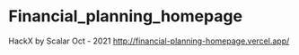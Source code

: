 # Financial_planning_homepage
HackX by Scalar Oct - 2021
http://financial-planning-homepage.vercel.app/
